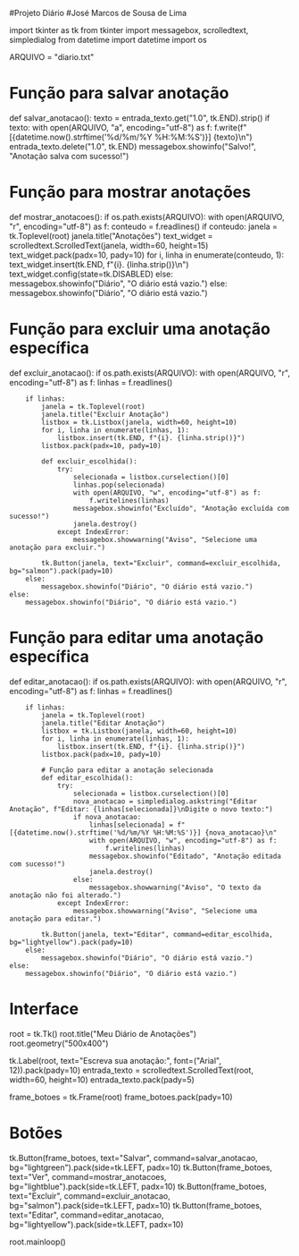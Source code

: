 #Projeto Diário
#José Marcos de Sousa de Lima

import tkinter as tk
from tkinter import messagebox, scrolledtext, simpledialog
from datetime import datetime
import os

ARQUIVO = "diario.txt"

# Função para salvar anotação
def salvar_anotacao():
    texto = entrada_texto.get("1.0", tk.END).strip()
    if texto:
        with open(ARQUIVO, "a", encoding="utf-8") as f:
            f.write(f"[{datetime.now().strftime('%d/%m/%Y %H:%M:%S')}] {texto}\n")
        entrada_texto.delete("1.0", tk.END)
        messagebox.showinfo("Salvo!", "Anotação salva com sucesso!")

# Função para mostrar anotações
def mostrar_anotacoes():
    if os.path.exists(ARQUIVO):
        with open(ARQUIVO, "r", encoding="utf-8") as f:
            conteudo = f.readlines()
        if conteudo:
            janela = tk.Toplevel(root)
            janela.title("Anotações")
            text_widget = scrolledtext.ScrolledText(janela, width=60, height=15)
            text_widget.pack(padx=10, pady=10)
            for i, linha in enumerate(conteudo, 1):
                text_widget.insert(tk.END, f"{i}. {linha.strip()}\n")
            text_widget.config(state=tk.DISABLED)
        else:
            messagebox.showinfo("Diário", "O diário está vazio.")
    else:
        messagebox.showinfo("Diário", "O diário está vazio.")

# Função para excluir uma anotação específica
def excluir_anotacao():
    if os.path.exists(ARQUIVO):
        with open(ARQUIVO, "r", encoding="utf-8") as f:
            linhas = f.readlines()
        
        if linhas:
            janela = tk.Toplevel(root)
            janela.title("Excluir Anotação")
            listbox = tk.Listbox(janela, width=60, height=10)
            for i, linha in enumerate(linhas, 1):
                listbox.insert(tk.END, f"{i}. {linha.strip()}")
            listbox.pack(padx=10, pady=10)
            
            def excluir_escolhida():
                try:
                    selecionada = listbox.curselection()[0]
                    linhas.pop(selecionada)
                    with open(ARQUIVO, "w", encoding="utf-8") as f:
                        f.writelines(linhas)
                    messagebox.showinfo("Excluído", "Anotação excluída com sucesso!")
                    janela.destroy()
                except IndexError:
                    messagebox.showwarning("Aviso", "Selecione uma anotação para excluir.")
            
            tk.Button(janela, text="Excluir", command=excluir_escolhida, bg="salmon").pack(pady=10)
        else:
            messagebox.showinfo("Diário", "O diário está vazio.")
    else:
        messagebox.showinfo("Diário", "O diário está vazio.")

# Função para editar uma anotação específica
def editar_anotacao():
    if os.path.exists(ARQUIVO):
        with open(ARQUIVO, "r", encoding="utf-8") as f:
            linhas = f.readlines()
        
        if linhas:
            janela = tk.Toplevel(root)
            janela.title("Editar Anotação")
            listbox = tk.Listbox(janela, width=60, height=10)
            for i, linha in enumerate(linhas, 1):
                listbox.insert(tk.END, f"{i}. {linha.strip()}")
            listbox.pack(padx=10, pady=10)

            # Função para editar a anotação selecionada
            def editar_escolhida():
                try:
                    selecionada = listbox.curselection()[0]
                    nova_anotacao = simpledialog.askstring("Editar Anotação", f"Editar: {linhas[selecionada]}\nDigite o novo texto:")
                    if nova_anotacao:
                        linhas[selecionada] = f"[{datetime.now().strftime('%d/%m/%Y %H:%M:%S')}] {nova_anotacao}\n"
                        with open(ARQUIVO, "w", encoding="utf-8") as f:
                            f.writelines(linhas)
                        messagebox.showinfo("Editado", "Anotação editada com sucesso!")
                        janela.destroy()
                    else:
                        messagebox.showwarning("Aviso", "O texto da anotação não foi alterado.")
                except IndexError:
                    messagebox.showwarning("Aviso", "Selecione uma anotação para editar.")
            
            tk.Button(janela, text="Editar", command=editar_escolhida, bg="lightyellow").pack(pady=10)
        else:
            messagebox.showinfo("Diário", "O diário está vazio.")
    else:
        messagebox.showinfo("Diário", "O diário está vazio.")

# Interface
root = tk.Tk()
root.title("Meu Diário de Anotações")
root.geometry("500x400")

tk.Label(root, text="Escreva sua anotação:", font=("Arial", 12)).pack(pady=10)
entrada_texto = scrolledtext.ScrolledText(root, width=60, height=10)
entrada_texto.pack(pady=5)

frame_botoes = tk.Frame(root)
frame_botoes.pack(pady=10)

# Botões
tk.Button(frame_botoes, text="Salvar", command=salvar_anotacao, bg="lightgreen").pack(side=tk.LEFT, padx=10)
tk.Button(frame_botoes, text="Ver", command=mostrar_anotacoes, bg="lightblue").pack(side=tk.LEFT, padx=10)
tk.Button(frame_botoes, text="Excluir", command=excluir_anotacao, bg="salmon").pack(side=tk.LEFT, padx=10)
tk.Button(frame_botoes, text="Editar", command=editar_anotacao, bg="lightyellow").pack(side=tk.LEFT, padx=10)

root.mainloop()

